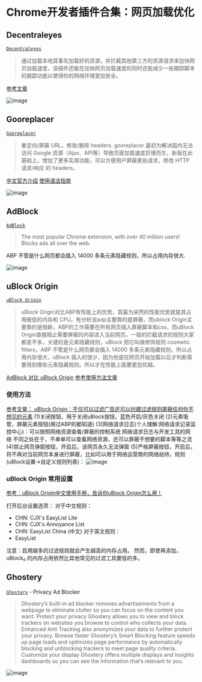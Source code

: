 # Chrome开发者插件合集：网页加载优化

## Decentraleyes

[`Decentraleyes`](https://chrome.google.com/webstore/detail/decentraleyes/ldpochfccmkkmhdbclfhpagapcfdljkj)

> 通过加载本地其事先加载好的资源，并拦截其他第三方的资源请求来加快网页加载速度，该插件还能在加快网页加载速度的同时还能减少一些跟踪脚本的跟踪功能以使得你的网络环境更加安全。

[参考文章](http://chromecj.com/productivity/2017-12/854.html)

![image](https://user-images.githubusercontent.com/14041622/39408585-3f3649c8-4c0b-11e8-9043-4f4834de86a3.png)


## Gooreplacer

[`Gooreplacer`](https://chrome.google.com/webstore/detail/gooreplacer/jnlkjeecojckkigmchmfoigphmgkgbip)

> 重定向/屏蔽 URL，修改/删除 headers. gooreplacer 最初为解决国内无法访问 Google 资源（Ajax、API等）导致页面加载速度巨慢而生，新版在此基础上，增加了更多实用功能，可以方便用户屏蔽某些请求，修改 HTTP 请求/响应 的 headers。

[中文官方介绍](https://github.com/jiacai2050/gooreplacer)
[使用语法指南](https://github.com/jiacai2050/gooreplacer/blob/master/doc/guides.md)

![image](https://user-images.githubusercontent.com/14041622/39408814-bce94480-4c0e-11e8-81f9-df25d0415ec7.png)

## AdBlock

[`AdBlock`](https://chrome.google.com/webstore/detail/adblock/gighmmpiobklfepjocnamgkkbiglidom)
> The most popular Chrome extension, with over 40 million users! Blocks ads all over the web.

ABP 不管是什么网页都会插入 14000 多条元素隐藏规则，所以占用内存很大.

![image](https://user-images.githubusercontent.com/14041622/39409037-601b1446-4c12-11e8-8dc2-21b84232a3fa.png)


## uBlock Origin

[`uBlock Origin`](https://chrome.google.com/webstore/detail/ublock-origin/cjpalhdlnbpafiamejdnhcphjbkeiagm)

> uBlock Origin对比ABP有性能上的优势，其最为突然的性能优势就是其占用极低的内存和 CPU。有分析说adp主要靠的是屏蔽，而ublock Origin主要靠的是阻断，ABP的工作需要在所有网页插入屏蔽脚本和css，而uBlock Origin直接阻止需要屏蔽的内容进入当前网页。一般的拦截请求的规则大家都差不多，关键的是元素隐藏规则，uBlock 把它叫做修饰规则 cosmetic filters，ABP 不管是什么网页都会插入 14000 多条元素隐藏规则，所以占用内存很大，uBlock 插入的很少，因为他是在网页开始加载以后才判断需要用到哪些元素隐藏规则。所以才在性能上面要更加优越。

[AdBlock 对比 uBlock Origin](https://zhuanlan.zhihu.com/p/23188485)
[参考使用方法文章](https://www.jianshu.com/p/22a73602c2ed)

### 使用方法

[参考文章： uBlock Origin：不仅可以过滤广告还可以创建过滤规则屏蔽任何你不想见的元素](http://chromecj.com/productivity/2017-06/770.html)
(1)关闭按钮，用于关闭uBlock按钮，蓝色开启/灰色关闭 
(2)元素吸管，屏蔽元素按钮(用过ABP的都知道) 
(3)网络请求日志(个人理解:网络请求记录监控中心)：可以按照网络资源查看/屏蔽的控制系统 
网络请求日志与开发工具的网络 不同之处在于，不单单可以查看网络资源，还可以屏蔽不想要的脚本等等之流 
(4)禁止网页弹窗按钮，开启后，该网页永久无法弹窗 
(5)严格屏蔽按钮，开启后，将不再对当前网页本身进行屏蔽，比如可以用于网络运营商的网络劫持，规则(uBlock设置->自定义规则列表)：
![image](https://user-images.githubusercontent.com/14041622/39868204-1cfd364a-548b-11e8-9cb6-a4c5e422a607.png)


### uBlock Origin 常用设置

[参考：uBlock Origin中文使用手册，告诉你uBlock Origin怎么用！](https://blog.csdn.net/jamie0515/article/details/76522036)

打开后台设置选项：
对于中文规则：
- CHN: CJX's EasyList Lite​
- CHN: CJX's Annoyance List​​
- CHN: EasyList China (中文)​
对于英文规则：
- EasyList​

注意：启用越多的过滤规则就会产生越高的内存占用。 然而，即使再添加，uBlock₀ 的内存占用依然比其他常见的过滤工具要低的多。

## Ghostery

[`Ghostery`](https://chrome.google.com/webstore/detail/ghostery-%E2%80%93-privacy-ad-blo/mlomiejdfkolichcflejclcbmpeaniij) - Privacy Ad Blocker

> Ghostery’s built-in ad blocker removes advertisements from a webpage to eliminate clutter so you can focus on the content you want.
Protect your privacy
Ghostery allows you to view and block trackers on websites you browse to control who collects your data. Enhanced Anti Tracking also anonymizes your data to further protect your privacy.
Browse faster
Ghostery’s Smart Blocking feature speeds up page loads and optimizes page performance by automatically blocking and unblocking trackers to meet page quality criteria.
Customize your display
Ghostery offers multiple displays and insights dashboards so you can see the information that’s relevant to you.

![image](https://user-images.githubusercontent.com/14041622/39408766-dd438cbe-4c0d-11e8-8f36-1ef6957bc9a6.png)



